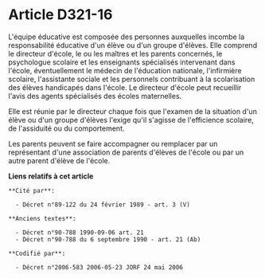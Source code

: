 # Article D321-16

L'équipe éducative est composée des personnes auxquelles incombe la responsabilité éducative d'un élève ou d'un groupe
d'élèves. Elle comprend le directeur d'école, le ou les maîtres et les parents concernés, le psychologue scolaire et les
enseignants spécialisés intervenant dans l'école, éventuellement le médecin de l'éducation nationale, l'infirmière scolaire,
l'assistante sociale et les personnels contribuant à la scolarisation des élèves handicapés dans l'école. Le directeur
d'école peut recueillir l'avis des agents spécialisés des écoles maternelles.

Elle est réunie par le directeur chaque fois que l'examen de la situation d'un élève ou d'un groupe d'élèves l'exige qu'il
s'agisse de l'efficience scolaire, de l'assiduité ou du comportement.

Les parents peuvent se faire accompagner ou remplacer par un représentant d'une association de parents d'élèves de l'école ou
par un autre parent d'élève de l'école.

**Liens relatifs à cet article**

	**Cité par**:

	  - Décret n°89-122 du 24 février 1989 - art. 3 (V)

	**Anciens textes**:

	  - Décret n°90-788 1990-09-06 art. 21
	  - Décret n°90-788 du 6 septembre 1990 - art. 21 (Ab)

	**Codifié par**:

	  - Décret n°2006-583 2006-05-23 JORF 24 mai 2006
